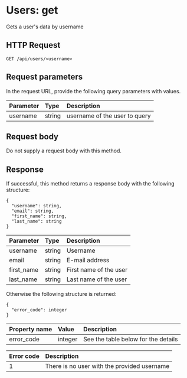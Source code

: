 # Users: get

Gets a user's data by username

## HTTP Request

```text
GET /api/users/<username>
```

## Request parameters

In the request URL, provide the following query parameters with values.

| Parameter | Type   | Description                   |
|:----------|:-------|:------------------------------|
| username  | string | username of the user to query |

## Request body

Do not supply a request body with this method.

## Response

If successful, this method returns a response body with the following structure:

```text
{
  "username": string,
  "email": string,
  "first_name": string,
  "last_name": string
}
```

| Parameter  | Type   | Description            |
|:-----------|:-------|:-----------------------|
| username   | string | Username               |
| email      | string | E-mail address         |
| first_name | string | First name of the user |
| last_name  | string | Last name of the user  |

Otherwise the following structure is returned:

```text
{
  "error_code": integer
}
```

| Property name | Value   | Description                         |
|:--------------|:--------|:------------------------------------|
| error_code     | integer | See the table below for the details |

| Error code | Description                                 |
|:-----------|:--------------------------------------------|
| 1          | There is no user with the provided username |

